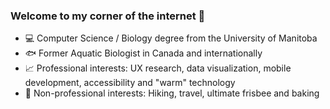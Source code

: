 ### Welcome to my corner of the internet 👋

- 💻 Computer Science / Biology degree from the University of Manitoba
- 🐟 Former Aquatic Biologist in Canada and internationally
- 📈 Professional interests: UX research, data visualization, mobile development, accessibility and "warm" technology
- 🛫 Non-professional interests: Hiking, travel, ultimate frisbee and baking

<!--
**LoayYengin/LoayYengin** is a ✨ _special_ ✨ repository because its `README.md` (this file) appears on your GitHub profile.

Here are some ideas to get you started:

- 🔭 I’m currently working on ...
- 🌱 I’m currently learning ...
- 👯 I’m looking to collaborate on ...
- 🤔 I’m looking for help with ...
- 💬 Ask me about ...
- 📫 How to reach me: ...
- 😄 Pronouns: ...
- ⚡ Fun fact: ...
-->
